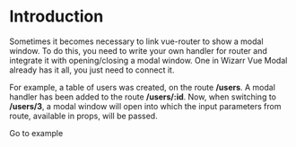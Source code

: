 # Introduction

Sometimes it becomes necessary to link vue-router to show a modal window. To 
do this, you need to write your own handler for router and integrate it with 
opening/closing a modal window. One in Wizarr Vue Modal already has it all,
you just need to connect it.

For example, a table of users was created, on the route **/users**. A modal handler
has been added to the route **/users/:id**. Now, when switching to **/users/3**, a 
modal window will open into which the input parameters from route, available 
in props, will be passed.

Go to example
